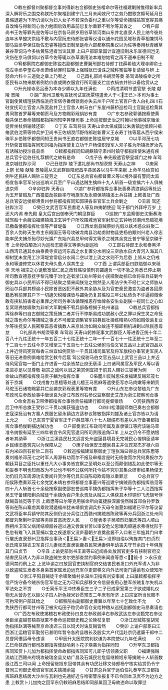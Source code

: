 <!-- { "loadSidebar": true } -->
　　○敕左都督刘聚都督佥事刘得新右佥都御史张楷命尔等往福建剿贼惟得新率兵深入解将乐之围克称朕托尔聚楷到建宁几三月未闻效尺寸之劳乃酣歌贪黩苟延月日畏缩退避为下所讥诮以为妇人女子不若深负委付之重以尔等受命捕贼姑暂宽容其痛自改悔与得新同心协力勉图后效用盖前愆复尔重罪不宥尔等其省之
　　○宥户部尚书王佐等罪先是佐等以在京各马房岁用谷草皆河南山东并北直隶人民上纳今彼处连年水旱蝗灾供给不敷与内官阮忠侍郎张睿等议请以通州花园见堆秋青草相兼饲马御马监丞李保住劾佐忠睿等擅改旧制至是命六部都察院集议以为佐等奏用秋青嫩草兼谷草饲马今多枯黄陈浥者当论其罪  上曰户部职掌国计宜遵旧制永乐宣德间岂无灾伤在京马俱饲以谷草今佐等辄以杂草凑用法本难恕姑宥之再不遵奉旧制不宥
　　○宥都察院右都御史陈镒右副都御史曹翼刑部右侍郎丁铉薛希琏大理寺卿俞士悦左寺丞李奎右寺丞萧维祯罪时镒等上强贼狱已请诛之贼称冤镒等复请留与辨  上怒命六科十三道劾之章上乃宥之
　　○己酉礼部尚书胡濙等奏  圣驾谒陵临幸之所臣民有以物来献者例给价直或赐衣服宜行所司量支纻丝衣绢衣并钞以备给赏从之
　　○升光禄寺丞吕泰为本寺少卿以九年任满也
　　○丙戌清明节遣官祭  长陵  献陵  景陵
　　○湖广施州卫散毛宣抚司试宣抚覃瑄遣舍人于＜王已＞本司为事土官副使黄缙瑄狭西临洮府宝塔寺番僧锁南亦失云州千户所土官百户舍人白礼四川石砫宣抚司土官舍人陈宽盐井卫土官舍人剌马白广东崖州藤桥巡检司土官副巡检黄其男同黎首罗幕等来朝贡马及方物赐彩叚绢钞有差
　　○广东右参政郭循按察使黄翰共保已奉命捕贼都指挥同知李昇理司事  上命巡按御史治之时翰以他事械京循坐徒昇坐杖俱输赎还职
　　○丁亥  车驾将诣  天寿山命太保成国公朱勇镇远侯顾兴祖脩武伯沈荣等帅兵护卫尚书王佐胡濙邝野侍郎赵新曹义王永寿丁铉等扈从西宁侯宋瑛平乡伯陈怀都督同知王贵尚书王直右都御史陈镒居守京城
　　○以平邓茂七功升斩获首贼指挥同知刘福为指挥使复立功千户杨俊职授军人邓子胜为所镇抚罗汝先有诱贼功授沙县县丞
　　○敕都指挥同知胡麒镇守肃州时镇守都指挥使朱通有疾总兵官宁远伯任礼荐麒代之故有是命
　　○戊子告  奉先殿遣官祭皇城门之神  车驾发京城驻跸沙河
　　○己丑驻跸  陵下遣礼部尚书胡濙祭  天寿山之神
　　○庚寅  上祭  长陵  献陵  景陵扈从文武群臣陪祀昌平县民各以马牛羊来献  上命羊马给赏如例牛还民耕人赐钞三锭劳之
　　○辽东总兵官右都督曹义等以境外屡有警同太监杨宣各率官军分出巡哨义兵至广平山遇达贼生擒四十九人斩首一级宣擒六十人俱械送京师
　　○辛卯驻跸  天寿山
　　○湖广参将都指挥佥事张善奏清浪镇远等处近为五开苗贼及广西獞蛮劫掠臣率守哨旗军及永顺保靖镇溪土兵往捕  上敕善及广西总兵官安远侯柳溥贵州参将都指挥同知郭瑛各率官军土兵会剿之
　　○壬辰  驾还驻跸沙河
　　○癸巳文武百官军民耆老人等及四夷朝使迎  驾于都门外拜呼万岁  上还大内谒  奉先殿  皇太后宫出御奉天门朝见群臣
　　○巡按广东监察御史沈衡奏海贼驾船十余艘泊福建镇海卫玄钟千户所攻围城池官军射却之玄钟地邻潮州恐贼犯境已檄备倭都指挥杜信等严督堤备
　　○江西龙南县贼蔡妙光假以妖术惑众紏聚二百余人伪称天生帝主东殿国王等号攻破龙南县治劫虏财物县吏杨伯颙刘兴老人徐志能率民夫捕杀殆尽妙光遁广东始兴县总甲何得文等杀之械其余党丘普宁等至京磔于市  上命授伯颙及兴为巡检志能得文等俱为副巡检
　　○工部右侍郎王永和奏黑洋山西湾已通其水由泰黄寺资运河东昌之水复置分水闸设三空放水自大青河入海其八柳树犹未宜用工沙湾堤宜常启分水闸二空以泄上流之水则不为后患  上皆从之仍戒永和等速修完以休君夫母久惫人误其生业
　　○丁酉  上谓兵部臣曰朕临御以来祗体  天地  祖宗之心诞敷宽恤仁民之政轻徭役慎刑罚蠲逋负一切不急之务悉已停止期所司敷宣德意抚字黎元臻于治化迩者浙江处州等处小民啸聚劫掠已命将率兵征剿今御史具以小民所诉不得已结聚之情来闻朕览之恻然圣人用法宁失不经仁义之师胁从罔治尔兵部其榜谕小民除首恶凶犯不赦外其余胁从及为官吏豪民激变为盗者各回原籍悉宥前罪其户下一切逋欠税粮课皆与蠲免仍复其徭役三年公私债负不许逼抑徵索敢有挟私陷害者必重罪之所司务奉法循理推恩存恤俾各安生业副朕一视同仁之心如复冥顽弗悛啸聚为非听大军剿捕不宥兵部备榜揭于处州诸县
　　○敕总兵官都指挥徐恭等曰自古御贼之策抚捕二者并行不悖斯易成功朕赦小民之罪以保生灵之命抚贼之策也命尔等捕贼之事尤不可缓宜调集官军招募民壮操练精熟以伺如贼依谕复业尔等往抚安人民密察首恶者擒数人来京处治如贼众故违不服即相机进剿以除民患毋怠
　　○礼部尚书胡濙等奏  车驾诣  天寿山躬修祀事文武群臣人等进香正统十年二百八十九炷正统十一年五百二十七炷正统十二年一千一百七十一炷正统十三年至二千二百七十五炷今岁又增至三千五百七十五炷公侯驸马伯文官五品以上武官四品以上并近侍风宪官每香三炷宜如例赏钞一千贯其诸司属官及将军旗校办事官吏军民人等旧无进香例俱难给赏乞敕今后扈  驾公侯驸马伯文官五品以上武官三品以上并近侍风宪官每一衙门止许进香一炷余皆禁止庶无亵渎  上曰诸司属官及军民人等以香来进亦足以见尊敬  祖宗之诚何以沮之第赏例宜损于前其人赐钞三锭著为例
　　○命故山西都指挥使马贵子麟为指挥佥事
　　○枭麓川反贼思任发福建反贼邓茂七首于京城
　　○戊戌鲁力思檀等处速儿檀王马黑麻等遣使臣写亦马肉嫩等来朝贡马驼玉石诸物赐宴并纻丝袭衣彩叚表里等物有差
　　○升山东左参议黎琏为广东布政司左参政给事中唐世良为浙江布政司右参议监察御史艾茂为浙江按察司佥事
　　○命金吾右卫带俸都指挥佥事徐贵任福建行都司提督银场
　　○赏狭西西安后卫中所总旗王受钞二千贯以擒获强盗功也
　　○四川松潘国师商巴奏右佥都御史寇深抚治有方番人畏服乞留永镇边方适参议陈敏指挥刘雄及诸土官亦皆以为请  上允之
　　○己亥赏宁夏官军正千户薛显等八十七人银绢布有差以从守备署都指挥佥事杨俊剿捕达贼功也
　　○户部奏浙江布政司所属及直隶镇江等府该输马草准令纳银有延至三四年者宜令风宪官逮问所司责限追角□羊  上从之仍令不愿纳银者听其纳草
　　○浙江兰溪县民杜文远言处州盗逼县境县无完城民心惶惧臣请率乡民缘旧基筑完以为保障从之
　　○庚子给保安王醴泉县主并仪宾郑杰岁禄六百石内米四百石折钞二百石
　　○敕巡按福建监察御史丁瑄张海曰得总兵官陈懋等奏刘福杀邓茂七之时军人周源有功而尔不报及审福言是时无杨俊而尔凭何奏报尔为朝廷耳目之臣托以重任凡大小事务皆宜察之至明处以至公而颠倒错乱如此使尔等无和妄奏不明也知而故为不公也不明不公朕何所托今姑不究尔其集众研审如果杨俊无功仍旧充军周源功实奏闻升赏尔等仍具实自陈毋欺毋隐以重罪愆
　　○总兵官宁阳侯陈懋奏邓茂七余党犹未靖右参将都督佥事董兴等巡建宁擒贼首伪都指挥翁觅等四十八人斩首七十余级按察副使邵宏誉巡南平擒伪都指挥朱子华等十二人江西指挥吴玉守备建阳剿杀贼徒千余擒伪百户朱永贵及从贼三人俱获其木印铜印飞虎旗号俘献贼首翁觅等于京  上敕懋等曰尔等克用朕命所向辄捷朕深嘉悦然贼首邓伯孙罗敦等尚在陈山寨虑其乘败潜遁福州犹未靖俱宜调兵扑灭毋令滋蔓如福建已平尔等议留文武将臣率兵镇守防其反侧仍议分兵往江西赣州擒贼首陈政等再分兵回浙江处州同都督刘聚剿叶宗留等务除首恶抚安人民
　　○旌表孝子吴顺烈妇屠氏等四人顺山西朔州卫军父病闭结顺舐谷道以通又尝粪甘苦以审安危父思雉肉顺遍求弗得忧形于色忽有雉飞入其室捕以食之疾遂瘳父没庐墓朝夕哀奠盐酱不入口者三年旌其门曰孝行屠氏直隶邳州卫指挥佥事汤＜王扁＞妻＜王扁＞没即自缢以殉旌其门曰贞烈张氏南京锦衣卫军袁讨儿妻张氏直隶钜鹿县民常满妻俱年幼丧夫守节余四十年俱旌其门曰贞节
　　○辛丑  上谕吏部尚书王直等曰近闻各处放回官吏多有挟制官府交结害民及诱人为非以致盗贼生发尔吏部查禁约事例来闻直等悉＜锍-釒＞永乐宣德间禁约例上之  上览毕谕之曰放回官吏挟制官府交结害民者发口外充军诱人为非以致盗贼生发者本身枭首家属发边远充军尔吏部移文内外法司衙门遍谕有众使知所警
　　○浙江平阳县贼徒千余啸聚塘村杀温州卫指挥刘安事闻  上曰屡敕都指挥李信严饬守备今贼杀伤官军信之无为可知兵部移文令信昼夜用心整军杀贼复尔失机以军法处之不贷
　　○壬寅乐平王冲烋奏臣生三子二子已成家室第三子欲成婚礼仪物无从营办乞以臣父子四人折色禄米钞贯预支二年庶有所济  上曰宗室所当优赡不可拘常例户部其给之
　　○都察院右副都御史曹翼以年至七十乞致仕不允
　　○免狭西行都司甘州等卫被灾屯田子粒仍命官仓支给种粮从巡抚副都御史马昂奏请也
　　○广西左布政使揭稽右布政使孙曰良左参政谢泽右参政武达左参议甄完右参议侯臣坐盗越苍梧县狱匿不奏命巡按御史鞫之论赎杖复职
　　○浙江反贼陈鉴胡党伪指挥赵满等械至京命凌迟三日以饲犬时诛反贼皆然
　　○癸卯  上谕户部臣曰江西浙江运粮官军勤劳已甚明年暂令各府县粮长及殷实大户代运赴京仍遣廉干郎中二员督同儧运毋令违误
　　○甲辰升太医院院判钦谦为本院使以九年任满也
　　○乙巳命狭西行都司故都指挥使赵哈剌卜花子瑛袭为指挥同知
　　○升罕东卫都指挥同知赏卜儿加为都指挥使命故都指挥同知可儿即子切领袭父职
　　○福建强贼流劫江西赣州府境攻破瑞金县又劫广昌及石城民壮危留继赖旭东等擒贼十人斩首数级江西三司以闻  上命授留继旭东冠带其余有功民壮移文侍郎杨宁核实给赏仍令宁督同三司御史增调官军民夫擒捕余寇
　　○甘肃总兵官宁远伯任礼奏罕东卫都指挥班麻思结居大沙州与瓦剌也先通好近与哈密讐杀报复不已令回本卫庶不为边方之患  上敕赏卜儿加拘之回罕东仍敕班麻思结即同部属回卫毋故违命以取罪愆
